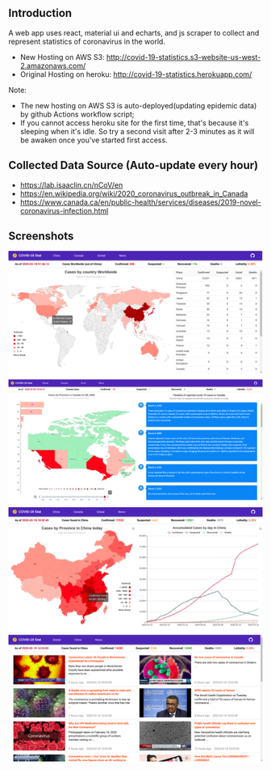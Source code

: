
## Introduction
A web app uses react, material ui and echarts, and js scraper to collect and represent statistics of coronavirus in the world.
- New Hosting on AWS S3: http://covid-19-statistics.s3-website-us-west-2.amazonaws.com/
- Original Hosting on heroku: http://covid-19-statistics.herokuapp.com/

Note: 
- The new hosting on AWS S3 is auto-deployed(updating epidemic data) by github Actions workflow script;
- If you cannot access heroku site for the first time, that's because it's sleeping when it's idle. So try a second visit after 2-3 minutes as it will be awaken once you've started first access.

## Collected Data Source (Auto-update every hour)
- https://lab.isaaclin.cn/nCoV/en
- https://en.wikipedia.org/wiki/2020_coronavirus_outbreak_in_Canada
- https://www.canada.ca/en/public-health/services/diseases/2019-novel-coronavirus-infection.html

## Screenshots
![Global Statistics](./screenshots/2.WorldStatistics.png#pic_center=960x500)
![Canada Statistics](./screenshots/3.CanadaStatistics.png#pic_center=960x500)
![China Statistics](./screenshots/1.ChinaStatistics.png#pic_center=960x500)
![News Feeds](./screenshots/4.NewsFeeds.png#pic_center=960x500)

